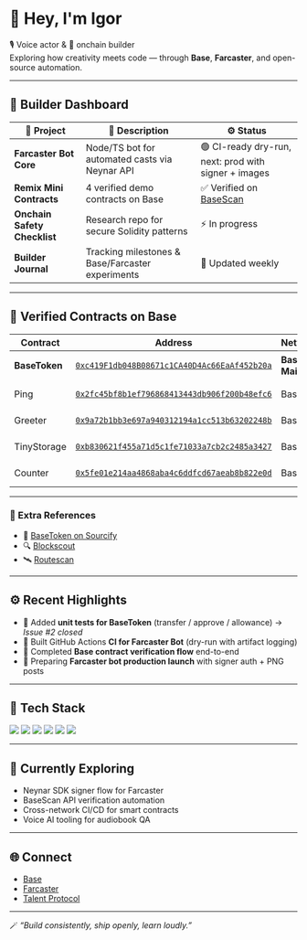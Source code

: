 # 👋 Hey, I'm Igor  

🎙️ Voice actor & 🧱 onchain builder  
Exploring how creativity meets code — through **Base**, **Farcaster**, and open-source automation.

---

## 🚀 Builder Dashboard

| 🔧 Project | 🧩 Description | ⚙️ Status |
|-------------|----------------|------------|
| **Farcaster Bot Core** | Node/TS bot for automated casts via Neynar API | 🟢 CI-ready dry-run, next: prod with signer + images |
| **Remix Mini Contracts** | 4 verified demo contracts on Base | ✅ Verified on [BaseScan](https://basescan.org/address/0x5fe01e214aa4868aba4c6ddfcd67aeab8b822e0d#code) |
| **Onchain Safety Checklist** | Research repo for secure Solidity patterns | ⚡ In progress |
| **Builder Journal** | Tracking milestones & Base/Farcaster experiments | 🪩 Updated weekly |

---

## 🧩 Verified Contracts on Base
| Contract | Address | Network | Status |
|-----------|----------|----------|---------|
| **BaseToken** | [`0xc419F1db048B08671c1CA40D4Ac66EaAf452b20a`](https://basescan.org/address/0xc419F1db048B08671c1CA40D4Ac66EaAf452b20a#code) | **Base Mainnet** | 🟢 Verified |
| Ping | [`0x2fc45bf8b1ef796868413443db906f200b48efc6`](https://basescan.org/address/0x2fc45bf8b1ef796868413443db906f200b48efc6#code) | Base | ✅ Verified |
| Greeter | [`0x9a72b1bb3e697a940312194a1cc513b63202248b`](https://basescan.org/address/0x9a72b1bb3e697a940312194a1cc513b63202248b#code) | Base | ✅ Verified |
| TinyStorage | [`0xb830621f455a71d5c1fe71033a7cb2c2485a3427`](https://basescan.org/address/0xb830621f455a71d5c1fe71033a7cb2c2485a3427#code) | Base | ✅ Verified |
| Counter | [`0x5fe01e214aa4868aba4c6ddfcd67aeab8b822e0d`](https://basescan.org/address/0x5fe01e214aa4868aba4c6ddfcd67aeab8b822e0d#code) | Base | ✅ Verified |

---

### 🔗 Extra References
- 🧾 [BaseToken on Sourcify](https://repo.sourcify.dev/8453/0xc419F1db048B08671c1CA40D4Ac66EaAf452b20a/)  
- 🔍 [Blockscout](https://base.blockscout.com/address/0xc419F1db048B08671c1CA40D4Ac66EaAf452b20a)  
- 🛰 [Routescan](https://routescan.io/address/0xc419F1db048B08671c1CA40D4Ac66EaAf452b20a/contract/8453/code)



---

## ⚙️ Recent Highlights
- 🧪 Added **unit tests for BaseToken** (transfer / approve / allowance) → *Issue #2 closed*  
- 🔁 Built GitHub Actions **CI for Farcaster Bot** (dry-run with artifact logging)  
- 🧱 Completed **Base contract verification flow** end-to-end  
- 🪩 Preparing **Farcaster bot production launch** with signer auth + PNG posts  

---

## 🧠 Tech Stack
<p align="left">
  <img src="https://img.shields.io/badge/Solidity-363636?logo=solidity&logoColor=white" />
  <img src="https://img.shields.io/badge/TypeScript-3178C6?logo=typescript&logoColor=white" />
  <img src="https://img.shields.io/badge/Base-0052FF?logo=coinbase&logoColor=white" />
  <img src="https://img.shields.io/badge/Farcaster-8E44AD?logo=farcaster&logoColor=white" />
  <img src="https://img.shields.io/badge/Node.js-68A063?logo=node.js&logoColor=white" />
  <img src="https://img.shields.io/badge/GitHub%20Actions-2088FF?logo=githubactions&logoColor=white" />
</p>

---

## 💬 Currently Exploring
- Neynar SDK signer flow for Farcaster  
- BaseScan API verification automation  
- Cross-network CI/CD for smart contracts  
- Voice AI tooling for audiobook QA  

---

## 🌐 Connect
- [Base](https://base.org/)  
- [Farcaster](https://warpcast.com/)  
- [Talent Protocol](https://app.talentprotocol.com/)  

---

🪄 *“Build consistently, ship openly, learn loudly.”*
